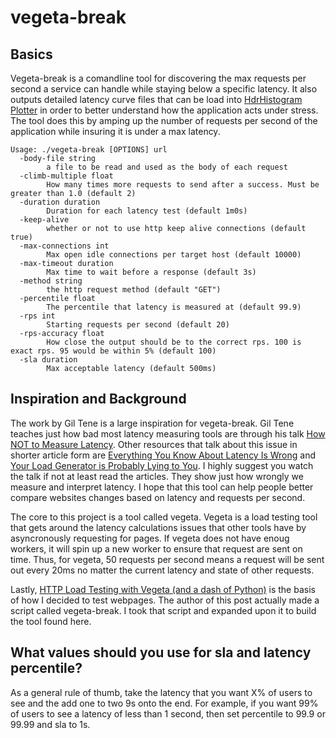 # vegeta-break

## Basics

Vegeta-break is a comandline tool for discovering the max requests per second a service can handle while staying below a specific latency. It also outputs detailed latency curve files that can be load into [HdrHistogram Plotter](hdrhistogram.github.io/HdrHistogram/plotFiles.html) in order to better understand how the application acts under stress. The tool does this by amping up the number of requests per second of the application while insuring it is under a max latency.

```
Usage: ./vegeta-break [OPTIONS] url
  -body-file string
        a file to be read and used as the body of each request
  -climb-multiple float
        How many times more requests to send after a success. Must be greater than 1.0 (default 2)
  -duration duration
        Duration for each latency test (default 1m0s)
  -keep-alive
        whether or not to use http keep alive connections (default true)
  -max-connections int
        Max open idle connections per target host (default 10000)
  -max-timeout duration
        Max time to wait before a response (default 3s)
  -method string
        the http request method (default "GET")
  -percentile float
        The percentile that latency is measured at (default 99.9)
  -rps int
        Starting requests per second (default 20)
  -rps-accuracy float
        How close the output should be to the correct rps. 100 is exact rps. 95 would be within 5% (default 100)
  -sla duration
        Max acceptable latency (default 500ms)
```

## Inspiration and Background

The work by Gil Tene is a large inspiration for vegeta-break. Gil Tene teaches just how bad most latency measuring tools are through his talk [How NOT to Measure Latency](https://www.youtube.com/watch?v=lJ8ydIuPFeU). Other resources that talk about this issue in shorter article form are [Everything You Know About Latency Is Wrong](https://bravenewgeek.com/everything-you-know-about-latency-is-wrong/) and [Your Load Generator is Probably Lying to You](http://highscalability.com/blog/2015/10/5/your-load-generator-is-probably-lying-to-you-take-the-red-pi.html). I highly suggest you watch the talk if not at least read the articles. They show just how wrongly we measure and interpret latency. I hope that this tool can help people better compare websites changes based on latency and requests per second.

The core to this project is a tool called vegeta. Vegeta is a load testing tool that gets around the latency calculations issues that other tools have by asyncronously requesting for pages. If vegeta does not have enoug workers, it will spin up a new worker to ensure that request are sent on time. Thus, for vegeta, 50 requests per second means a request will be sent out every 20ms no matter the current latency and state of other requests.

Lastly, [HTTP Load Testing with Vegeta (and a dash of Python)](https://serialized.net/2017/06/load-testing-with-vegeta-and-python/) is the basis of how I decided to test webpages. The author of this post actually made a script called vegeta-break. I took that script and expanded upon it to build the tool found here.

## What values should you use for sla and latency percentile?

As a general rule of thumb, take the latency that you want X% of users to see and the add one to two 9s onto the end. For example, if you want 99% of users to see a latency of less than 1 second, then set percentile to 99.9 or 99.99 and sla to 1s.

